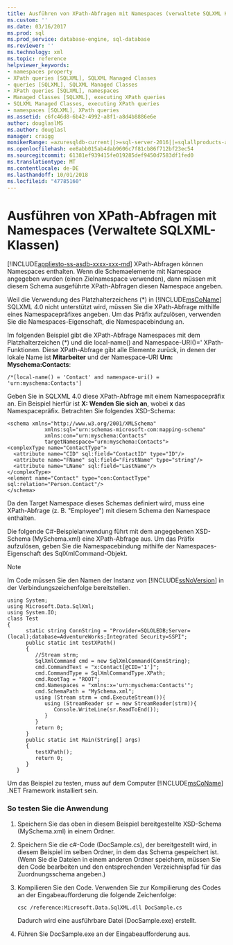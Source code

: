 ```yaml
---
title: Ausführen von XPath-Abfragen mit Namespaces (verwaltete SQLXML Klassen) | Microsoft-Dokumentation
ms.custom: ''
ms.date: 03/16/2017
ms.prod: sql
ms.prod_service: database-engine, sql-database
ms.reviewer: ''
ms.technology: xml
ms.topic: reference
helpviewer_keywords:
- namespaces property
- XPath queries [SQLXML], SQLXML Managed Classes
- queries [SQLXML], SQLXML Managed Classes
- XPath queries [SQLXML], namespaces
- Managed Classes [SQLXML], executing XPath queries
- SQLXML Managed Classes, executing XPath queries
- namespaces [SQLXML], XPath queries
ms.assetid: c6fc46d8-6b42-4992-a8f1-a8d4b8886e6e
author: douglaslMS
ms.author: douglasl
manager: craigg
monikerRange: =azuresqldb-current||>=sql-server-2016||=sqlallproducts-allversions||>=sql-server-linux-2017||=azuresqldb-mi-current
ms.openlocfilehash: ee8abb015ab4dab9606c7f81cb86f712bf23ec54
ms.sourcegitcommit: 61381ef939415fe019285def9450d7583df1fed0
ms.translationtype: MT
ms.contentlocale: de-DE
ms.lasthandoff: 10/01/2018
ms.locfileid: "47785160"
---
```

# <a name="executing-xpath-queries-with-namespaces-sqlxml-managed-classes"></a>Ausführen von XPath-Abfragen mit Namespaces (Verwaltete SQLXML-Klassen)
[!INCLUDE[appliesto-ss-asdb-xxxx-xxx-md](../../../includes/appliesto-ss-asdb-xxxx-xxx-md.md)]
  XPath-Abfragen können Namespaces enthalten. Wenn die Schemaelemente mit Namespace angegeben wurden (einen Zielnamespace verwenden), dann müssen mit diesem Schema ausgeführte XPath-Abfragen diesen Namespace angeben.  
  
 Weil die Verwendung des Platzhalterzeichens (*) in [!INCLUDE[msCoName](../../../includes/msconame-md.md)] SQLXML 4.0 nicht unterstützt wird, müssen Sie die XPath-Abfrage mithilfe eines Namespacepräfixes angeben. Um das Präfix aufzulösen, verwenden Sie die Namespaces-Eigenschaft, die Namespacebindung an.  
  
 Im folgenden Beispiel gibt die XPath-Abfrage Namespaces mit dem Platzhalterzeichen (\*) und die local-name() and Namespace-URI()=' XPath-Funktionen. Diese XPath-Abfrage gibt alle Elemente zurück, in denen der lokale Name ist **Mitarbeiter** und der Namespace-URI **Urn: Myschema:Contacts**:  
  
```  
/*[local-name() = 'Contact' and namespace-uri() = 'urn:myschema:Contacts']  
```  
  
 Geben Sie in SQLXML 4.0 diese XPath-Abfrage mit einem Namespacepräfix an. Ein Beispiel hierfür ist **X: Wenden Sie sich an**, wobei **x** das Namespacepräfix. Betrachten Sie folgendes XSD-Schema:  
  
```  
<schema xmlns="http://www.w3.org/2001/XMLSchema"  
            xmlns:sql="urn:schemas-microsoft-com:mapping-schema"  
            xmlns:con="urn:myschema:Contacts"  
            targetNamespace="urn:myschema:Contacts">  
<complexType name="ContactType">  
  <attribute name="CID" sql:field="ContactID" type="ID"/>  
  <attribute name="FName" sql:field="FirstName" type="string"/>  
  <attribute name="LName" sql:field="LastName"/>   
</complexType>  
<element name="Contact" type="con:ContactType" sql:relation="Person.Contact"/>  
</schema>  
```  
  
 Da den Target Namespace dieses Schemas definiert wird, muss eine XPath-Abfrage (z. B. "Employee") mit diesem Schema den Namespace enthalten.  
  
 Die folgende C#-Beispielanwendung führt mit dem angegebenen XSD-Schema (MySchema.xml) eine XPath-Abfrage aus. Um das Präfix aufzulösen, geben Sie die Namespacebindung mithilfe der Namespaces-Eigenschaft des SqlXmlCommand-Objekt.  
  
> [!NOTE]  
>  Im Code müssen Sie den Namen der Instanz von [!INCLUDE[ssNoVersion](../../../includes/ssnoversion-md.md)] in der Verbindungszeichenfolge bereitstellen.  
  
```  
using System;  
using Microsoft.Data.SqlXml;  
using System.IO;  
class Test  
{  
      static string ConnString = "Provider=SQLOLEDB;Server=(local);database=AdventureWorks;Integrated Security=SSPI";  
      public static int testXPath()  
      {  
         //Stream strm;  
         SqlXmlCommand cmd = new SqlXmlCommand(ConnString);  
         cmd.CommandText = "x:Contact[@CID='1']";  
         cmd.CommandType = SqlXmlCommandType.XPath;  
         cmd.RootTag = "ROOT";  
         cmd.Namespaces = "xmlns:x='urn:myschema:Contacts'";  
         cmd.SchemaPath = "MySchema.xml";  
         using (Stream strm = cmd.ExecuteStream()){  
            using (StreamReader sr = new StreamReader(strm)){  
               Console.WriteLine(sr.ReadToEnd());  
            }  
         }  
         return 0;  
      }  
      public static int Main(String[] args)  
      {  
         testXPath();  
         return 0;  
      }  
   }  
```  
  
 Um das Beispiel zu testen, muss auf dem Computer [!INCLUDE[msCoName](../../../includes/msconame-md.md)] .NET Framework installiert sein.  
  
### <a name="to-test-the-application"></a>So testen Sie die Anwendung  
  
1.  Speichern Sie das oben in diesem Beispiel bereitgestellte XSD-Schema (MySchema.xml) in einem Ordner.  
  
2.  Speichern Sie die c#-Code (DocSample.cs), der bereitgestellt wird, in diesem Beispiel im selben Ordner, in dem das Schema gespeichert ist. (Wenn Sie die Dateien in einem anderen Ordner speichern, müssen Sie den Code bearbeiten und den entsprechenden Verzeichnispfad für das Zuordnungsschema angeben.)  
  
3.  Kompilieren Sie den Code. Verwenden Sie zur Kompilierung des Codes an der Eingabeaufforderung die folgende Zeichenfolge:  
  
    ```  
    csc /reference:Microsoft.Data.SqlXML.dll DocSample.cs  
    ```  
  
     Dadurch wird eine ausführbare Datei (DocSample.exe) erstellt.  
  
4.  Führen Sie DocSample.exe an der Eingabeaufforderung aus.  
  
  
